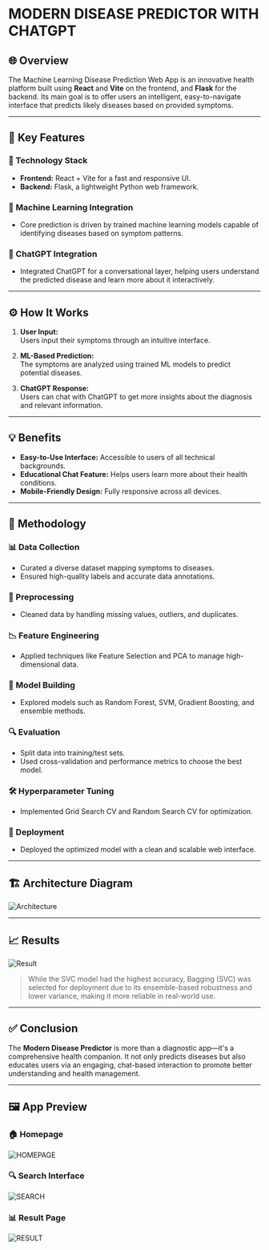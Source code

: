 # MODERN DISEASE PREDICTOR WITH CHATGPT

## 🌐 Overview

The Machine Learning Disease Prediction Web App is an innovative health platform built using **React** and **Vite** on the frontend, and **Flask** for the backend. Its main goal is to offer users an intelligent, easy-to-navigate interface that predicts likely diseases based on provided symptoms.


---

## 🚀 Key Features

### 🧱 Technology Stack
- **Frontend:** React + Vite for a fast and responsive UI.
- **Backend:** Flask, a lightweight Python web framework.

### 🧠 Machine Learning Integration
- Core prediction is driven by trained machine learning models capable of identifying diseases based on symptom patterns.

### 🤖 ChatGPT Integration
- Integrated ChatGPT for a conversational layer, helping users understand the predicted disease and learn more about it interactively.

---

## ⚙️ How It Works

1. **User Input:**  
   Users input their symptoms through an intuitive interface.

2. **ML-Based Prediction:**  
   The symptoms are analyzed using trained ML models to predict potential diseases.

3. **ChatGPT Response:**  
   Users can chat with ChatGPT to get more insights about the diagnosis and relevant information.

---

## 💡 Benefits

- **Easy-to-Use Interface:** Accessible to users of all technical backgrounds.
- **Educational Chat Feature:** Helps users learn more about their health conditions.
- **Mobile-Friendly Design:** Fully responsive across all devices.

---

## 🧪 Methodology

### 📊 Data Collection
- Curated a diverse dataset mapping symptoms to diseases.
- Ensured high-quality labels and accurate data annotations.

### 🧼 Preprocessing
- Cleaned data by handling missing values, outliers, and duplicates.

### 📉 Feature Engineering
- Applied techniques like Feature Selection and PCA to manage high-dimensional data.

### 🧠 Model Building
- Explored models such as Random Forest, SVM, Gradient Boosting, and ensemble methods.

### 🔍 Evaluation
- Split data into training/test sets.
- Used cross-validation and performance metrics to choose the best model.

### 🛠️ Hyperparameter Tuning
- Implemented Grid Search CV and Random Search CV for optimization.

### 🚀 Deployment
- Deployed the optimized model with a clean and scalable web interface.

---

## 🏗️ Architecture Diagram

![Architecture](./images/image4.png)

---

## 📈 Results

![Result](./images/image5.png)

> While the SVC model had the highest accuracy, Bagging (SVC) was selected for deployment due to its ensemble-based robustness and lower variance, making it more reliable in real-world use.

---

## ✅ Conclusion

The **Modern Disease Predictor** is more than a diagnostic app—it's a comprehensive health companion. It not only predicts diseases but also educates users via an engaging, chat-based interaction to promote better understanding and health management.

---

## 🖼️ App Preview

### 🏠 Homepage  
![HOMEPAGE](./images/image1.png)

### 🔍 Search Interface  
![SEARCH](./images/image2.png)

### 📊 Result Page  
![RESULT](./images/image3.png)
